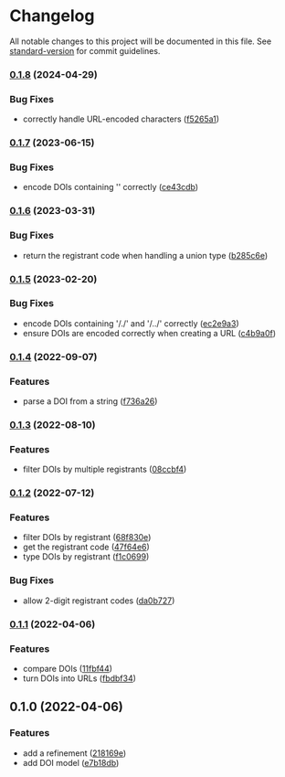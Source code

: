 # Changelog

All notable changes to this project will be documented in this file. See [standard-version](https://github.com/conventional-changelog/standard-version) for commit guidelines.

### [0.1.8](https://github.com/thewilkybarkid/doi-ts/compare/v0.1.7...v0.1.8) (2024-04-29)


### Bug Fixes

* correctly handle URL-encoded characters ([f5265a1](https://github.com/thewilkybarkid/doi-ts/commit/f5265a11bb492d81f7b88a8709f97db890b63e5b))

### [0.1.7](https://github.com/thewilkybarkid/doi-ts/compare/v0.1.6...v0.1.7) (2023-06-15)


### Bug Fixes

* encode DOIs containing '\' correctly ([ce43cdb](https://github.com/thewilkybarkid/doi-ts/commit/ce43cdb13bd33ce836159084e7c141d39fd6b77b))

### [0.1.6](https://github.com/thewilkybarkid/doi-ts/compare/v0.1.5...v0.1.6) (2023-03-31)


### Bug Fixes

* return the registrant code when handling a union type ([b285c6e](https://github.com/thewilkybarkid/doi-ts/commit/b285c6e2e1cc1aed043f9414f1ef86e36a38cde7))

### [0.1.5](https://github.com/thewilkybarkid/doi-ts/compare/v0.1.4...v0.1.5) (2023-02-20)


### Bug Fixes

* encode DOIs containing '/./' and '/../' correctly ([ec2e9a3](https://github.com/thewilkybarkid/doi-ts/commit/ec2e9a36b7d4cb4e1811e6934a60a21e8eaa55fe))
* ensure DOIs are encoded correctly when creating a URL ([c4b9a0f](https://github.com/thewilkybarkid/doi-ts/commit/c4b9a0f7ef2cc5a4bc29f6e08d33da952c9dc751))

### [0.1.4](https://github.com/thewilkybarkid/doi-ts/compare/v0.1.3...v0.1.4) (2022-09-07)


### Features

* parse a DOI from a string ([f736a26](https://github.com/thewilkybarkid/doi-ts/commit/f736a26be9cad9f5051d31fe47ee879ecca3489b))

### [0.1.3](https://github.com/thewilkybarkid/doi-ts/compare/v0.1.2...v0.1.3) (2022-08-10)


### Features

* filter DOIs by multiple registrants ([08ccbf4](https://github.com/thewilkybarkid/doi-ts/commit/08ccbf4c020ba462f2f74f9ca6dcf32977e7097d))

### [0.1.2](https://github.com/thewilkybarkid/doi-ts/compare/v0.1.1...v0.1.2) (2022-07-12)


### Features

* filter DOIs by registrant ([68f830e](https://github.com/thewilkybarkid/doi-ts/commit/68f830e00c18ef81c81d2343eb6dab3abcf6bc77))
* get the registrant code ([47f64e6](https://github.com/thewilkybarkid/doi-ts/commit/47f64e6c7f28351c958d3a9b2f44602292bc9625))
* type DOIs by registrant ([f1c0699](https://github.com/thewilkybarkid/doi-ts/commit/f1c0699ea226d66de26281ab325899a6937df68b))


### Bug Fixes

* allow 2-digit registrant codes ([da0b727](https://github.com/thewilkybarkid/doi-ts/commit/da0b727573171d4325012b974806af3487c3ec89))

### [0.1.1](https://github.com/thewilkybarkid/doi-ts/compare/v0.1.0...v0.1.1) (2022-04-06)


### Features

* compare DOIs ([11fbf44](https://github.com/thewilkybarkid/doi-ts/commit/11fbf44e23adc499211ad8d994b8161eef00c598))
* turn DOIs into URLs ([fbdbf34](https://github.com/thewilkybarkid/doi-ts/commit/fbdbf34bc6336581effc1bb91f3d68b4b21858a5))

## 0.1.0 (2022-04-06)


### Features

* add a refinement ([218169e](https://github.com/thewilkybarkid/doi-ts/commit/218169e7066c632fdf7baa26cf0330285eab0864))
* add DOI model ([e7b18db](https://github.com/thewilkybarkid/doi-ts/commit/e7b18dbdd5a4df39068643260c5ccbba11569d3d))
